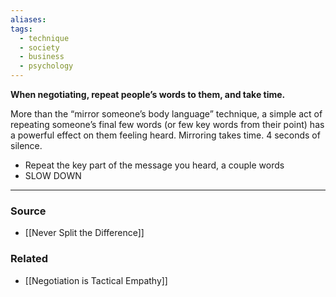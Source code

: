 ```yaml
---
aliases: 
tags:
  - technique
  - society
  - business
  - psychology
---
```

**When negotiating, repeat people’s words to them, and take time.**

More than the “mirror someone’s body language” technique, a simple act of repeating someone’s final few words (or few key words from their point) has a powerful effect on them feeling heard. Mirroring takes time. 4 seconds of silence. 

- Repeat the key part of the message you heard, a couple words
- SLOW DOWN

---

### Source
- [[Never Split the Difference]]

### Related
- [[Negotiation is Tactical Empathy]]